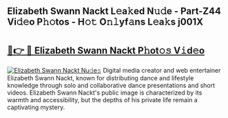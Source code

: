 ## Elizabeth Swann Nackt L𝚎a𝚔ed N𝚞𝚍e - Part-Z44 Vi𝚍𝚎o P𝚑𝚘tos - H𝚘𝚝 O𝚗𝚕yf𝚊ns L𝚎a𝚔s j001X

# <h2><a href="http://kf19d7.oniu.top/?m=Elizabeth+Swann+Nackt">🔗👉 🔴 Elizabeth Swann Nackt P𝚑ot𝚘𝚜 V𝚒d𝚎o</a></h2>

[![Elizabeth Swann Nackt Nu𝚍e𝚜](https://i.imgur.com/0qMVB7G.gif)](http://kf19d7.oniu.top/?m=Elizabeth+Swann+Nackt)
Digital media creator and web entertainer Elizabeth Swann Nackt, known for distributing dance and lifestyle knowledge through solo and collaborative dance presentations and short videos. Elizabeth Swann Nackt's public image is characterized by its warmth and accessibility, but the depths of his private life remain a captivating mystery.  
